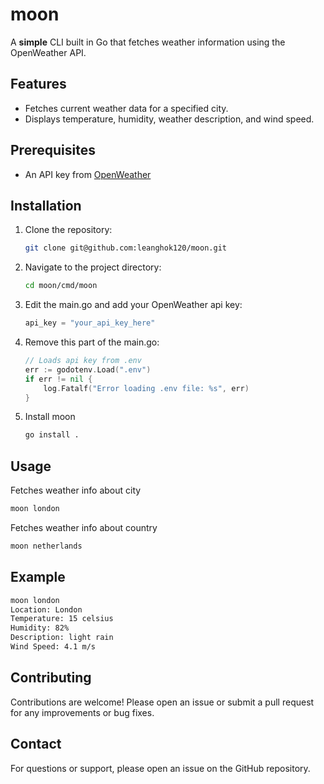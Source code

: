 # moon

A **simple** CLI built in Go that fetches weather information using the OpenWeather API.

## Features

- Fetches current weather data for a specified city.
- Displays temperature, humidity, weather description, and wind speed.

## Prerequisites

- An API key from [OpenWeather](https://openweathermap.org/api)

## Installation

1. Clone the repository:
    ```bash
    git clone git@github.com:leanghok120/moon.git
    ```
2. Navigate to the project directory:
    ```bash
    cd moon/cmd/moon
    ```
3. Edit the main.go and add your OpenWeather api key:
    ```go
    api_key = "your_api_key_here"
    ```

4. Remove this part of the main.go:
    ```go
    // Loads api key from .env
    err := godotenv.Load(".env")
    if err != nil {
        log.Fatalf("Error loading .env file: %s", err)
    }
    ```

5. Install moon
    ```bash
    go install .
    ```

## Usage

Fetches weather info about city

```bash
moon london
```

Fetches weather info about country

```bash
moon netherlands
```



## Example

```bash
moon london
Location: London
Temperature: 15 celsius
Humidity: 82%
Description: light rain
Wind Speed: 4.1 m/s
```

## Contributing

Contributions are welcome! Please open an issue or submit a pull request for any improvements or bug fixes.

## Contact

For questions or support, please open an issue on the GitHub repository.
